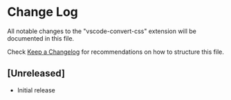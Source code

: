 # Change Log

All notable changes to the "vscode-convert-css" extension will be documented in this file.

Check [Keep a Changelog](http://keepachangelog.com/) for recommendations on how to structure this file.

## [Unreleased]

- Initial release